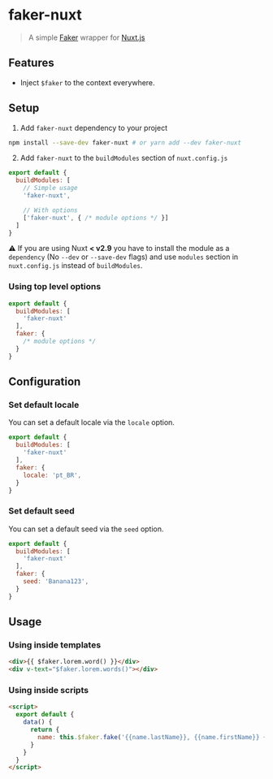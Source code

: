 # faker-nuxt

> A simple [Faker](https://www.npmjs.com/package/@faker-js/faker) wrapper for [Nuxt.js](https://nuxtjs.org/)

## Features

- Inject `$faker` to the context everywhere.

## Setup

1. Add `faker-nuxt` dependency to your project

```bash
npm install --save-dev faker-nuxt # or yarn add --dev faker-nuxt
```

2. Add `faker-nuxt` to the `buildModules` section of `nuxt.config.js`

```js
export default {
  buildModules: [
    // Simple usage
    'faker-nuxt',

    // With options
    ['faker-nuxt', { /* module options */ }]
  ]
}
```

:warning: If you are using Nuxt **< v2.9** you have to install the module as a `dependency` (No `--dev` or `--save-dev` flags) and use `modules` section in `nuxt.config.js` instead of `buildModules`.

### Using top level options

```js
export default {
  buildModules: [
    'faker-nuxt'
  ],
  faker: {
    /* module options */
  }
}
```

## Configuration

### Set default locale

You can set a default locale via the `locale` option.

```js
export default {
  buildModules: [
    'faker-nuxt'
  ],
  faker: {
    locale: 'pt_BR',
  }
}
```

### Set default seed

You can set a default seed via the `seed` option.

```js
export default {
  buildModules: [
    'faker-nuxt'
  ],
  faker: {
    seed: 'Banana123',
  }
}
```

## Usage

### Using inside templates

```html
<div>{{ $faker.lorem.word() }}</div>
<div v-text="$faker.lorem.words()"></div>
```

### Using inside scripts

```html
<script>
  export default {
    data() {
      return {
        name: this.$faker.fake('{{name.lastName}}, {{name.firstName}} {{name.suffix}}')
      }
    }
  }
</script>
```
